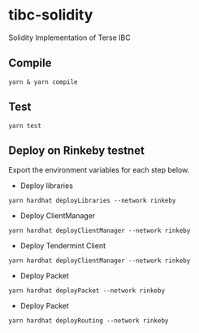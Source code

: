 # tibc-solidity
Solidity Implementation of Terse IBC

## Compile
```
yarn & yarn compile
```

## Test

```
yarn test
```

## Deploy on Rinkeby testnet
Export the environment variables for each step below.

* Deploy libraries
```shell
yarn hardhat deployLibraries --network rinkeby
```

* Deploy ClientManager
```shell
yarn hardhat deployClientManager --network rinkeby
```

* Deploy Tendermint Client
```shell
yarn hardhat deployClientManager --network rinkeby
```

* Deploy Packet
```shell
yarn hardhat deployPacket --network rinkeby
```

* Deploy Packet
```shell
yarn hardhat deployRouting --network rinkeby
```